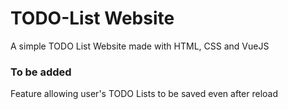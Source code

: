 # TODO-List Website

A simple TODO List Website made with HTML, CSS and  VueJS

### To be added

Feature allowing user's TODO Lists to be saved even after reload